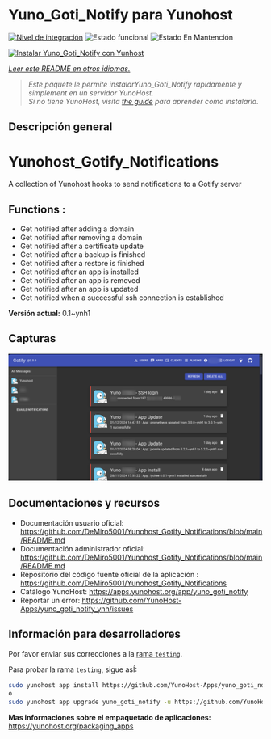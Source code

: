 <!--
Este archivo README esta generado automaticamente<https://github.com/YunoHost/apps/tree/master/tools/readme_generator>
No se debe editar a mano.
-->

# Yuno_Goti_Notify para Yunohost

[![Nivel de integración](https://apps.yunohost.org/badge/integration/yuno_goti_notify)](https://ci-apps.yunohost.org/ci/apps/yuno_goti_notify/)
![Estado funcional](https://apps.yunohost.org/badge/state/yuno_goti_notify)
![Estado En Mantención](https://apps.yunohost.org/badge/maintained/yuno_goti_notify)

[![Instalar Yuno_Goti_Notify con Yunhost](https://install-app.yunohost.org/install-with-yunohost.svg)](https://install-app.yunohost.org/?app=yuno_goti_notify)

*[Leer este README en otros idiomas.](./ALL_README.md)*

> *Este paquete le permite instalarYuno_Goti_Notify rapidamente y simplement en un servidor YunoHost.*  
> *Si no tiene YunoHost, visita [the guide](https://yunohost.org/install) para aprender como instalarla.*

## Descripción general

# Yunohost_Gotify_Notifications
A collection of Yunohost hooks to send notifications to a Gotify server

## Functions :
  * Get notified after adding a domain
  * Get notified after removing a domain
  * Get notified after a certificate update
  * Get notified after a backup is finished
  * Get notified after a restore is finished
  * Get notified after an app is installed
  * Get notified after an app is removed
  * Get notified after an app is updated
  * Get notified when a successful ssh connection is established


**Versión actual:** 0.1~ynh1

## Capturas

![Captura de Yuno_Goti_Notify](./doc/screenshots/IMG_20241205_224629.png)

## Documentaciones y recursos

- Documentación usuario oficial: <https://github.com/DeMiro5001/Yunohost_Gotify_Notifications/blob/main/README.md>
- Documentación administrador oficial: <https://github.com/DeMiro5001/Yunohost_Gotify_Notifications/blob/main/README.md>
- Repositorio del código fuente oficial de la aplicación : <https://github.com/DeMiro5001/Yunohost_Gotify_Notifications>
- Catálogo YunoHost: <https://apps.yunohost.org/app/yuno_goti_notify>
- Reportar un error: <https://github.com/YunoHost-Apps/yuno_goti_notify_ynh/issues>

## Información para desarrolladores

Por favor enviar sus correcciones a la [rama `testing`](https://github.com/YunoHost-Apps/yuno_goti_notify_ynh/tree/testing).

Para probar la rama `testing`, sigue asÍ:

```bash
sudo yunohost app install https://github.com/YunoHost-Apps/yuno_goti_notify_ynh/tree/testing --debug
o
sudo yunohost app upgrade yuno_goti_notify -u https://github.com/YunoHost-Apps/yuno_goti_notify_ynh/tree/testing --debug
```

**Mas informaciones sobre el empaquetado de aplicaciones:** <https://yunohost.org/packaging_apps>
